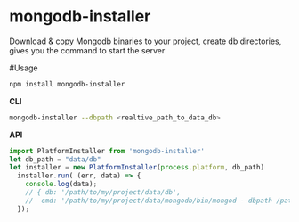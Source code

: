 # mongodb-installer
Download & copy Mongodb binaries to your project, create db directories, gives you the command to start the server

#Usage
```bash
npm install mongodb-installer
```

**CLI**
```bash
mongodb-installer --dbpath <realtive_path_to_data_db>
```

**API**
```javascript
import PlatformInstaller from 'mongodb-installer'
let db_path = "data/db"
let installer = new PlatformInstaller(process.platform, db_path)
  installer.run( (err, data) => {
    console.log(data);
    // { db: '/path/to/my/project/data/db',
    //  cmd: '/path/to/my/project/data/mongodb/bin/mongod --dbpath /path/to/my/project/data//data/db' }
  });
```
